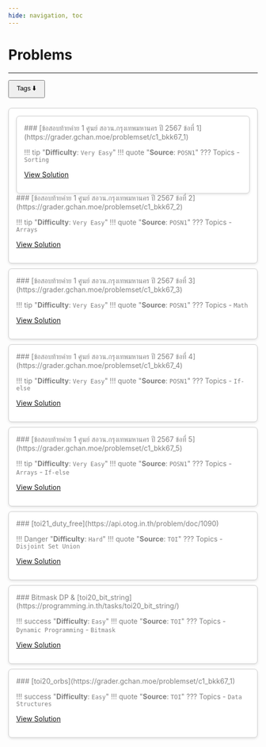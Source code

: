 ```yaml
---
hide: navigation, toc
---
```


# Problems
---

<!-- Tags menu at the top -->
<div style="margin-bottom: 20px;">
  <button class="tag-toggle" id="toggle-tags-btn" onclick="toggleTagPicker()" style="padding:5px 15px; cursor:pointer;">Tags ⬇️</button>
</div>

<!-- Tag picker -->
<div class="tagbox" id="tag-picker" style="border:1px solid #868686; padding:10px; margin-bottom:20px; border-radius:5px; max-width:600px; display:none;">

  <!-- Difficulty filter -->
  <strong>Difficulty:</strong><br>
  <label><input type="checkbox" value="Very Easy" class="filter-difficulty"> Very Easy</label>
  <label><input type="checkbox" value="Easy" class="filter-difficulty"> Easy</label>
  <label><input type="checkbox" value="Medium" class="filter-difficulty"> Medium</label>
  <label><input type="checkbox" value="Hard" class="filter-difficulty"> Hard</label>
  <br><br>

  <!-- Source filter -->
  <strong>Source:</strong><br>
  <label><input type="checkbox" value="TOI" class="filter-source"> TOI</label>
  <label><input type="checkbox" value="POSN1" class="filter-source"> POSN1</label>
  <br><br>

  <!-- Topics filter -->
  <strong>Topics:</strong><br>
  <label><input type="checkbox" value="Sorting" class="tag"> Sorting</label>
  <label><input type="checkbox" value="Arrays" class="tag"> Arrays</label>
  <label><input type="checkbox" value="If-else" class="tag"> If-else</label>
  <label><input type="checkbox" value="Math" class="tag"> Math</label>
  <label><input type="checkbox" value="Data Structures" class="tag"> Data Structures</label>
  <label><input type="checkbox" value="Disjoint Set Union" class="tag"> Disjoint Set Union</label>
  <label><input type="checkbox" value="Dynamic Programming" class="tag"> Dynamic Programming</label>
  <label><input type="checkbox" value="Bitmask" class="tag"> Bitmask</label>
</div>

<!-- Problems grid -->
<div class="grid cards" markdown="1">
<div class="problem-card" data-difficulty="Very Easy" data-source="POSN1" data-topics="Arrays" markdown="1">

<div class="problem-card" data-difficulty="Very Easy" data-source="POSN1" data-topics="Sorting" markdown="1">
### [ข้อสอบท้ายค่าย 1 ศูนย์ สอวน.กรุงเทพมหานคร ปี 2567 ข้อที่ 1](https://grader.gchan.moe/problemset/c1_bkk67_1)

!!! tip "**Difficulty**: `Very Easy`"
!!! quote "**Source**: `POSN1`"
??? Topics
    - `Sorting`

[View Solution](/problems/posn1_67_bkk_p1)
</div>
### [ข้อสอบท้ายค่าย 1 ศูนย์ สอวน.กรุงเทพมหานคร ปี 2567 ข้อที่ 2](https://grader.gchan.moe/problemset/c1_bkk67_2)

!!! tip "**Difficulty**: `Very Easy`"
!!! quote "**Source**: `POSN1`"
??? Topics
    - `Arrays`

[View Solution](/problems/posn1_67_bkk_p2)
</div>

<div class="problem-card" data-difficulty="Very Easy" data-source="POSN1" data-topics="Math" markdown="1">
### [ข้อสอบท้ายค่าย 1 ศูนย์ สอวน.กรุงเทพมหานคร ปี 2567 ข้อที่ 3](https://grader.gchan.moe/problemset/c1_bkk67_3)

!!! tip "**Difficulty**: `Very Easy`"
!!! quote "**Source**: `POSN1`"
??? Topics
    - `Math`

[View Solution](/problems/posn1_67_bkk_p3)
</div>

<div class="problem-card" data-difficulty="Very Easy" data-source="POSN1" data-topics="If-else" markdown="1">
### [ข้อสอบท้ายค่าย 1 ศูนย์ สอวน.กรุงเทพมหานคร ปี 2567 ข้อที่ 4](https://grader.gchan.moe/problemset/c1_bkk67_4)

!!! tip "**Difficulty**: `Very Easy`"
!!! quote "**Source**: `POSN1`"
??? Topics
    - `If-else`

[View Solution](/problems/posn1_67_bkk_p4)
</div>

<div class="problem-card" data-difficulty="Very Easy" data-source="POSN1" data-topics="Arrays,If-else" markdown="1">
### [ข้อสอบท้ายค่าย 1 ศูนย์ สอวน.กรุงเทพมหานคร ปี 2567 ข้อที่ 5](https://grader.gchan.moe/problemset/c1_bkk67_5)

!!! tip "**Difficulty**: `Very Easy`"
!!! quote "**Source**: `POSN1`"
??? Topics
    - `Arrays`
    - `If-else`

[View Solution](/problems/posn1_67_bkk_p5)
</div>

<div class="problem-card" data-difficulty="Hard" data-source="TOI" data-topics="Disjoint Set Union" markdown="1">
### [toi21_duty_free](https://api.otog.in.th/problem/doc/1090)

!!! Danger "**Difficulty**: `Hard`"
!!! quote "**Source**: `TOI`"
??? Topics
    - `Disjoint Set Union`

[View Solution](/problems/toi21_duty_free)
</div>

<div class="problem-card" data-difficulty="Easy" data-source="TOI" data-topics="Dynamic Programming,Bitmask" markdown="1">
### Bitmask DP & [toi20_bit_string](https://programming.in.th/tasks/toi20_bit_string/)

!!! success "**Difficulty**: `Easy`"
!!! quote "**Source**: `TOI`"
??? Topics
    - `Dynamic Programming`
    - `Bitmask`

[View Solution](/problems/toi20_bit_string)
</div>

<div class="problem-card" data-difficulty="Easy" data-source="TOI" data-topics="Data Structures" markdown="1">
### [toi20_orbs](https://grader.gchan.moe/problemset/c1_bkk67_1)

!!! success "**Difficulty**: `Easy`"
!!! quote "**Source**: `TOI`"
??? Topics
    - `Data Structures`

[View Solution](/problems/toi20_orbs)
</div>

</div>

<!-- Scripts -->
<script>
// Toggle tag picker visibility and arrow direction
function toggleTagPicker() {
    const picker = document.getElementById('tag-picker');
    const btn = document.getElementById('toggle-tags-btn');

    const isHidden = picker.style.display === 'none';
    picker.style.display = isHidden ? 'block' : 'none';

    // Change arrow
    btn.textContent = isHidden ? 'Tags ⬇️' : 'Tags ⬆️';

    // Save visibility in localStorage
    localStorage.setItem('tagPickerVisible', picker.style.display);
}

// On page load, set arrow according to saved visibility
document.addEventListener("DOMContentLoaded", function() {
    const picker = document.getElementById('tag-picker');
    const btn = document.getElementById('toggle-tags-btn');
    const visible = localStorage.getItem('tagPickerVisible') || 'none';
    picker.style.display = visible;
    btn.textContent = visible === 'none' ? 'Tags ⬆️' : 'Tags ⬇️';

    // Add instant filtering when checkboxes are toggled
    document.querySelectorAll('.filter-difficulty, .filter-source, .tag').forEach(cb => {
        cb.addEventListener('change', applyFilter);
    });

    // Initial filter
    applyFilter();
});

// Apply filter
function applyFilter() {
    const selectedD = Array.from(document.querySelectorAll('.filter-difficulty:checked')).map(cb => cb.value);
    const selectedS = Array.from(document.querySelectorAll('.filter-source:checked')).map(cb => cb.value);
    const selectedT = Array.from(document.querySelectorAll('.tag:checked')).map(cb => cb.value);

    const cards = document.querySelectorAll('.problem-card');
    cards.forEach(card => {
        const cardD = card.getAttribute('data-difficulty').split(',').map(s => s.trim());
        const cardS = card.getAttribute('data-source').split(',').map(s => s.trim());
        const cardT = card.getAttribute('data-topics').split(',').map(s => s.trim());

        const visible = (selectedD.length === 0 || selectedD.some(d => cardD.includes(d))) &&
                        (selectedS.length === 0 || selectedS.some(s => cardS.includes(s))) &&
                        (selectedT.length === 0 || selectedT.some(t => cardT.includes(t)));

        card.style.display = visible ? '' : 'none';
    });
}
</script>

<!-- CSS -->
<style>
.grid.cards {
    display: grid;
    grid-template-columns: repeat(auto-fill, minmax(320px, 1fr));
    gap: 10px;
}
.problem-card {
    border: 1px solid #ccc;
    border-radius: 7px;
    padding: 15px;
    background: #fff;
    box-shadow: 0 2px 5px rgba(0,0,0,0.1);
    color: grey;
}
.tagbox {
    color: black;
    border-color: #868686;
}
</style>
